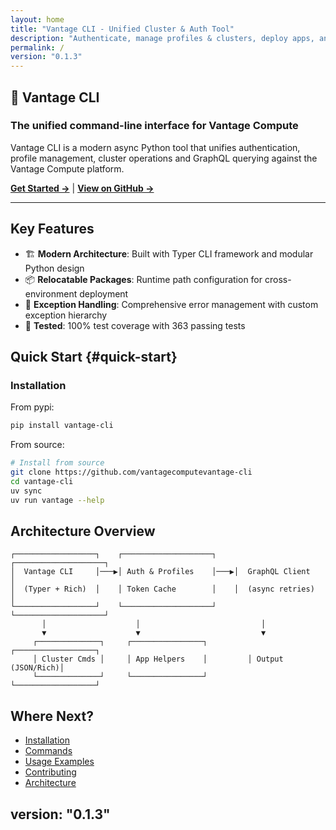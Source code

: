 ```yaml
---
layout: home
title: "Vantage CLI - Unified Cluster & Auth Tool"
description: "Authenticate, manage profiles & clusters, deploy apps, and run GraphQL queries against Vantage Compute"
permalink: /
version: "0.1.3"
---
```


## 🚀 Vantage CLI

### The unified command-line interface for Vantage Compute

Vantage CLI is a modern async Python tool that unifies authentication, profile management, cluster operations and GraphQL querying against the Vantage Compute platform.

**[Get Started →](installation)** | **[View on GitHub →](https://github.com/vantagecompute/vantage-cli)**

---

## Key Features

- 🏗️ **Modern Architecture**: Built with Typer CLI framework and modular Python design
- 📦 **Relocatable Packages**: Runtime path configuration for cross-environment deployment
- 🔧 **Exception Handling**: Comprehensive error management with custom exception hierarchy
- 🧪 **Tested**: 100% test coverage with 363 passing tests

## Quick Start {#quick-start}

### Installation

From pypi:

```bash
pip install vantage-cli
```

From source:

```bash
# Install from source
git clone https://github.com/vantagecomputevantage-cli
cd vantage-cli
uv sync
uv run vantage --help
```


## Architecture Overview

```text
┌──────────────────┐    ┌────────────────────┐    ┌────────────────────┐
│  Vantage CLI     │───▶│ Auth & Profiles    │───▶│  GraphQL Client     │
│  (Typer + Rich)  │    │ Token Cache        │    │  (async retries)    │
└──────────────────┘    └────────────────────┘    └────────────────────┘
       │                    │                           │
       ▼                    ▼                           ▼
     ┌──────────────┐     ┌────────────────┐         ┌──────────────────┐
     │ Cluster Cmds │     │ App Helpers    │         │ Output (JSON/Rich)│
     └──────────────┘     └────────────────┘         └──────────────────┘
```

## Where Next?

- [Installation](installation)
- [Commands](commands)
- [Usage Examples](usage)
- [Contributing](contributing)
- [Architecture](architecture)

version: "0.1.3"
---